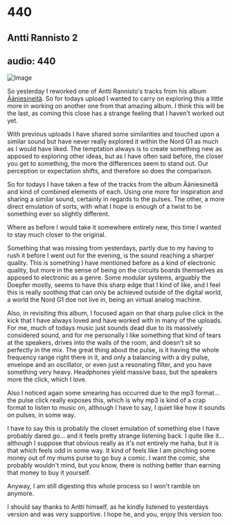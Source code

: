 # 440
## Antti Rannisto 2
audio: 440
---

![Image](/assets/img/snd-440.png)

So yesterday I reworked one of Antti Rannisto's tracks from his album <a href="http://www.12k.com/index.php/site/releases/aanniesineita/" target="_blank">Ääniesineitä</a>. So for todays upload I wanted to carry on exploring this a little more in working on another one from that amazing album. I think this will be the last, as coming this close has a strange feeling that I haven't worked out yet.

With previous uploads I have shared some similarities and touched upon a similar sound but have never really explored it within the Nord G1 as much as I would have liked. The temptation always is to create something new as apposed to exploring other ideas, but as I have often said before, the closer you get to something, the more the differences seem to stand out. Our perception or expectation shifts, and therefore so does the comparison.

So for todays I have taken a few of the tracks from the album Ääniesineitä and kind of combined elements of each. Using one more for inspiration and sharing a similar sound, certainly in regards to the pulses. The other, a more direct emulation of sorts, with what I hope is enough of a twist to be something ever so slightly different.

Where as before I would take it somewhere entirely new, this time I wanted to stay much closer to the original.

Something that was missing from yesterdays, partly due to my having to rush it before I went out for the evening, is the sound reaching a sharper quality. This is something I have mentioned before as a kind of electronic quality, but more in the sense of being on the circuits boards themselves as apposed to electronic as a genre. Some modular systems, arguably the Doepfer mostly, seems to have this sharp edge that I kind of like, and I feel this is really soothing that can only be achieved outside of the digital world, a world the Nord G1 doe not live in, being an virtual analog machine.

Also, in revisiting this album, I focused again on that sharp pulse click in the kick that I have always loved and have worked with in many of the uploads. For me, much of todays music just sounds dead due to its massively considered sound, and for me personally I like something that kind of tears at the speakers, drives into the walls of the room, and doesn't sit so perfectly in the mix. The great thing about the pulse, is it having the whole frequency range right there in it, and only a balancing with a dry pulse, envelope and an oscillator, or even just a resonating filter, and you have something very heavy. Headphones yield massive bass, but the speakers more the click, which I love. 

Also I noticed again some smearing has occurred due to the mp3 format… the pulse click really exposes this, which is why mp3 is kind of a crap format to listen to music on, although I have to say, I quiet like how it sounds on pulses, in some way.

I have to say this is probably the closet emulation of something else I have probably dared go… and it feels pretty strange listening back. I quite like it… although I suppose that obvious really as it's not entirely me haha, but it is that which feels odd in some way. It kind of feels like I am pinching some money out of my mums purse to go buy a comic. I want the comic, she probably wouldn't mind, but you know, there is nothing better than earning that money to buy it yourself.

Anyway, I am still digesting this whole process so I won't ramble on anymore.

I should say thanks to Antti himself, as he kindly listened to yesterdays version and was very supportive. I hope he, and you, enjoy this version too.